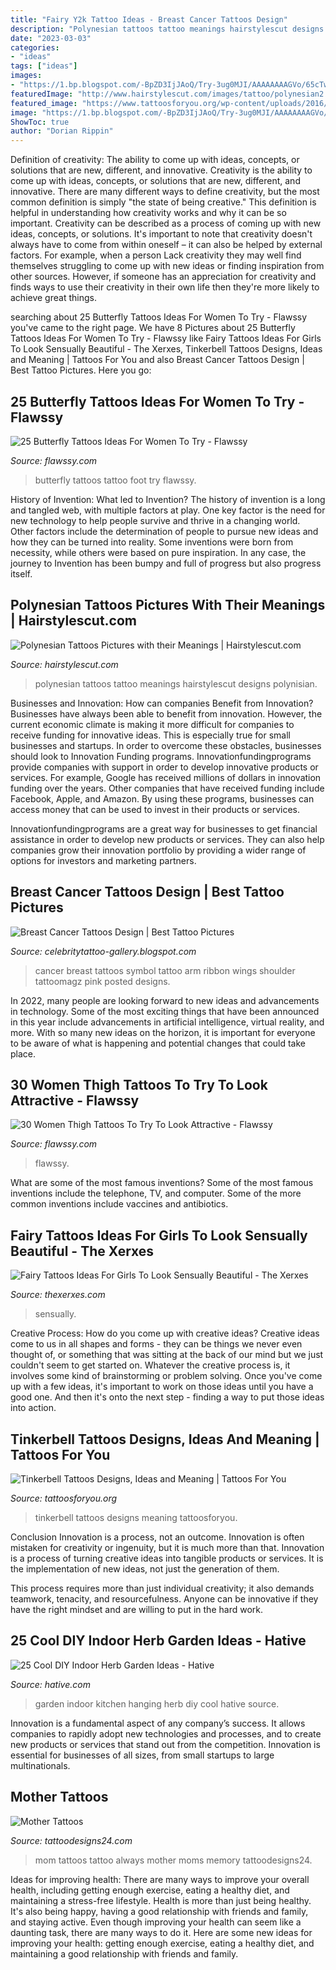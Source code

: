 ```yaml
---
title: "Fairy Y2k Tattoo Ideas - Breast Cancer Tattoos Design"
description: "Polynesian tattoos tattoo meanings hairstylescut designs polynisian"
date: "2023-03-03"
categories:
- "ideas"
tags: ["ideas"]
images:
- "https://1.bp.blogspot.com/-BpZD3IjJAoQ/Try-3ug0MJI/AAAAAAAAGVo/65cTw-lF5xE/s1600/Breast_Cancer_Tattoos+%252821%2529.jpg"
featuredImage: "http://www.hairstylescut.com/images/tattoo/polynesian2.jpg"
featured_image: "https://www.tattoosforyou.org/wp-content/uploads/2016/03/Small-Tinkerbell-Tattoos.jpg"
image: "https://1.bp.blogspot.com/-BpZD3IjJAoQ/Try-3ug0MJI/AAAAAAAAGVo/65cTw-lF5xE/s1600/Breast_Cancer_Tattoos+%252821%2529.jpg"
ShowToc: true
author: "Dorian Rippin"
---
```



Definition of creativity: The ability to come up with ideas, concepts, or solutions that are new, different, and innovative.
Creativity is the ability to come up with ideas, concepts, or solutions that are new, different, and innovative. There are many different ways to define creativity, but the most common definition is simply "the state of being creative." This definition is helpful in understanding how creativity works and why it can be so important.
Creativity can be described as a process of coming up with new ideas, concepts, or solutions. It's important to note that creativity doesn't always have to come from within oneself – it can also be helped by external factors. For example, when a person Lack creativity they may well find themselves struggling to come up with new ideas or finding inspiration from other sources. However, if someone has an appreciation for creativity and finds ways to use their creativity in their own life then they're more likely to achieve great things.

	

		
searching about 25 Butterfly Tattoos Ideas For Women To Try - Flawssy you've came to the right page. We have 8 Pictures about 25 Butterfly Tattoos Ideas For Women To Try - Flawssy like Fairy Tattoos Ideas For Girls To Look Sensually Beautiful - The Xerxes, Tinkerbell Tattoos Designs, Ideas and Meaning | Tattoos For You and also Breast Cancer Tattoos Design | Best Tattoo Pictures. Here you go:
		
    
## 25 Butterfly Tattoos Ideas For Women To Try - Flawssy

<img loading=lazy src="http://flawssy.com/wp-content/uploads/2016/04/Butterfly-Foot-Tattoo.jpg" onerror="this.onerror=null;this.src='https://tse2.mm.bing.net/th?id=OIP.Y0haxRDrBgwfwC3NHdpW4AHaJ4&amp;pid=15.1';" alt="25 Butterfly Tattoos Ideas For Women To Try - Flawssy">

_Source: flawssy.com_

>butterfly tattoos tattoo foot try flawssy. 

	

History of Invention: What led to Invention?
The history of invention is a long and tangled web, with multiple factors at play. One key factor is the need for new technology to help people survive and thrive in a changing world. Other factors include the determination of people to pursue new ideas and how they can be turned into reality. Some inventions were born from necessity, while others were based on pure inspiration. In any case, the journey to Invention has been bumpy and full of progress but also progress itself.

    
## Polynesian Tattoos Pictures With Their Meanings | Hairstylescut.com

<img loading=lazy src="http://www.hairstylescut.com/images/tattoo/polynesian2.jpg" onerror="this.onerror=null;this.src='https://tse2.mm.bing.net/th?id=OIP.nLvdXlvs6IyprOUbbxlZJAHaLH&amp;pid=15.1';" alt="Polynesian Tattoos Pictures with their Meanings | Hairstylescut.com">

_Source: hairstylescut.com_

>polynesian tattoos tattoo meanings hairstylescut designs polynisian. 

	

Businesses and Innovation: How can companies Benefit from Innovation?
Businesses have always been able to benefit from innovation. However, the current economic climate is making it more difficult for companies to receive funding for innovative ideas. This is especially true for small businesses and startups. In order to overcome these obstacles, businesses should look to Innovation Funding programs.
Innovationfundingprograms provide companies with support in order to develop innovative products or services. For example, Google has received millions of dollars in innovation funding over the years. Other companies that have received funding include Facebook, Apple, and Amazon. By using these programs, businesses can access money that can be used to invest in their products or services.

Innovationfundingprograms are a great way for businesses to get financial assistance in order to develop new products or services. They can also help companies grow their innovation portfolio by providing a wider range of options for investors and marketing partners.

    
## Breast Cancer Tattoos Design | Best Tattoo Pictures

<img loading=lazy src="https://1.bp.blogspot.com/-BpZD3IjJAoQ/Try-3ug0MJI/AAAAAAAAGVo/65cTw-lF5xE/s1600/Breast_Cancer_Tattoos+%252821%2529.jpg" onerror="this.onerror=null;this.src='https://tse4.mm.bing.net/th?id=OIP.3ok6krhrlKlOiNogBz1z2wHaJ5&amp;pid=15.1';" alt="Breast Cancer Tattoos Design | Best Tattoo Pictures">

_Source: celebritytattoo-gallery.blogspot.com_

>cancer breast tattoos symbol tattoo arm ribbon wings shoulder tattoomagz pink posted designs. 

	

In 2022, many people are looking forward to new ideas and advancements in technology. Some of the most exciting things that have been announced in this year include advancements in artificial intelligence, virtual reality, and more. With so many new ideas on the horizon, it is important for everyone to be aware of what is happening and potential changes that could take place.

    
## 30 Women Thigh Tattoos To Try To Look Attractive - Flawssy

<img loading=lazy src="http://flawssy.com/wp-content/uploads/2016/04/Small-Thigh-Tattoo-Designs-for-Girls.jpg" onerror="this.onerror=null;this.src='https://tse3.mm.bing.net/th?id=OIP.KNE4x-lTRoHdostLDv0A4gHaKl&amp;pid=15.1';" alt="30 Women Thigh Tattoos To Try To Look Attractive - Flawssy">

_Source: flawssy.com_

>flawssy. 

	

What are some of the most famous inventions?
Some of the most famous inventions include the telephone, TV, and computer. Some of the more common inventions include vaccines and antibiotics.

    
## Fairy Tattoos Ideas For Girls To Look Sensually Beautiful - The Xerxes

<img loading=lazy src="https://www.thexerxes.com/wp-content/uploads/2016/03/Beautiful-Fairy-Tattoo.jpg" onerror="this.onerror=null;this.src='https://tse1.mm.bing.net/th?id=OIP.R_rE5Tqyi2HOnilrW_kO0wHaMU&amp;pid=15.1';" alt="Fairy Tattoos Ideas For Girls To Look Sensually Beautiful - The Xerxes">

_Source: thexerxes.com_

>sensually. 

	

Creative Process: How do you come up with creative ideas?
Creative ideas come to us in all shapes and forms - they can be things we never even thought of, or something that was sitting at the back of our mind but we just couldn't seem to get started on.
Whatever the creative process is, it involves some kind of brainstorming or problem solving. Once you've come up with a few ideas, it's important to work on those ideas until you have a good one. And then it's onto the next step - finding a way to put those ideas into action.

    
## Tinkerbell Tattoos Designs, Ideas And Meaning | Tattoos For You

<img loading=lazy src="https://www.tattoosforyou.org/wp-content/uploads/2016/03/Small-Tinkerbell-Tattoos.jpg" onerror="this.onerror=null;this.src='https://tse1.mm.bing.net/th?id=OIP.efFekGNkrj6-V4IP65wjPwHaLH&amp;pid=15.1';" alt="Tinkerbell Tattoos Designs, Ideas and Meaning | Tattoos For You">

_Source: tattoosforyou.org_

>tinkerbell tattoos designs meaning tattoosforyou. 

	

Conclusion
Innovation is a process, not an outcome.
Innovation is often mistaken for creativity or ingenuity, but it is much more than that. Innovation is a process of turning creative ideas into tangible products or services. It is the implementation of new ideas, not just the generation of them.

This process requires more than just individual creativity; it also demands teamwork, tenacity, and resourcefulness. Anyone can be innovative if they have the right mindset and are willing to put in the hard work.

    
## 25 Cool DIY Indoor Herb Garden Ideas - Hative

<img loading=lazy src="https://hative.com/wp-content/uploads/2014/11/indoor-garden/2-hanging-kitchen-garden.jpg" onerror="this.onerror=null;this.src='https://tse2.mm.bing.net/th?id=OIP.jrCYtoPuTKVTvYAgLoIyuQHaKF&amp;pid=15.1';" alt="25 Cool DIY Indoor Herb Garden Ideas - Hative">

_Source: hative.com_

>garden indoor kitchen hanging herb diy cool hative source. 

	

Innovation is a fundamental aspect of any company’s success. It allows companies to rapidly adopt new technologies and processes, and to create new products or services that stand out from the competition. Innovation is essential for businesses of all sizes, from small startups to large multinationals.

    
## Mother Tattoos

<img loading=lazy src="http://www.tattoodesigns24.com/wp-content/uploads/2015/01/Love-You-Mom-Always-Mother-Tattoo-550x413.jpg" onerror="this.onerror=null;this.src='https://tse3.mm.bing.net/th?id=OIP.FIsCIx_Fz0l_6ZANnVckrgHaFj&amp;pid=15.1';" alt="Mother Tattoos">

_Source: tattoodesigns24.com_

>mom tattoos tattoo always mother moms memory tattoodesigns24. 

	

Ideas for improving health: There are many ways to improve your overall health, including getting enough exercise, eating a healthy diet, and maintaining a stress-free lifestyle.
Health is more than just being healthy. It's also being happy, having a good relationship with friends and family, and staying active. Even though improving your health can seem like a daunting task, there are many ways to do it. Here are some new ideas for improving your health: getting enough exercise, eating a healthy diet, and maintaining a good relationship with friends and family.

